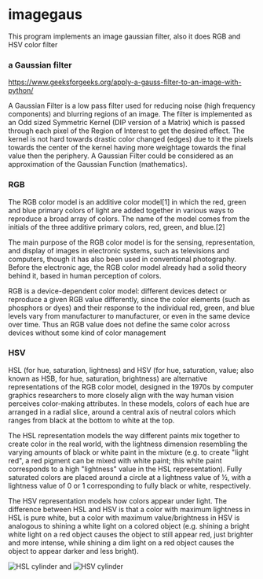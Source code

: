 # imagegaus

This program implements an image gaussian filter, also it does RGB and HSV color filter 

### a Gaussian filter

https://www.geeksforgeeks.org/apply-a-gauss-filter-to-an-image-with-python/

A Gaussian Filter is a low pass filter used for reducing noise (high frequency components) and blurring regions of an image. The filter is implemented as an Odd sized Symmetric Kernel (DIP version of a Matrix) which is passed through each pixel of the Region of Interest to get the desired effect. The kernel is not hard towards drastic color changed (edges) due to it the pixels towards the center of the kernel having more weightage towards the final value then the periphery. A Gaussian Filter could be considered as an approximation of the Gaussian Function (mathematics).

### RGB

The RGB color model is an additive color model[1] in which the red, green and blue primary colors of light are added together in various ways to reproduce a broad array of colors. The name of the model comes from the initials of the three additive primary colors, red, green, and blue.[2]

The main purpose of the RGB color model is for the sensing, representation, and display of images in electronic systems, such as televisions and computers, though it has also been used in conventional photography. Before the electronic age, the RGB color model already had a solid theory behind it, based in human perception of colors.

RGB is a device-dependent color model: different devices detect or reproduce a given RGB value differently, since the color elements (such as phosphors or dyes) and their response to the individual red, green, and blue levels vary from manufacturer to manufacturer, or even in the same device over time. Thus an RGB value does not define the same color across devices without some kind of color management

### HSV

HSL (for hue, saturation, lightness) and HSV (for hue, saturation, value; also known as HSB, for hue, saturation, brightness) are alternative representations of the RGB color model, designed in the 1970s by computer graphics researchers to more closely align with the way human vision perceives color-making attributes. In these models, colors of each hue are arranged in a radial slice, around a central axis of neutral colors which ranges from black at the bottom to white at the top.

The HSL representation models the way different paints mix together to create color in the real world, with the lightness dimension resembling the varying amounts of black or white paint in the mixture (e.g. to create "light red", a red pigment can be mixed with white paint; this white paint corresponds to a high "lightness" value in the HSL representation). Fully saturated colors are placed around a circle at a lightness value of ½, with a lightness value of 0 or 1 corresponding to fully black or white, respectively.

The HSV representation models how colors appear under light. The difference between HSL and HSV is that a color with maximum lightness in HSL is pure white, but a color with maximum value/brightness in HSV is analogous to shining a white light on a colored object (e.g. shining a bright white light on a red object causes the object to still appear red, just brighter and more intense, while shining a dim light on a red object causes the object to appear darker and less bright).

![HSL cylinder](https://en.wikipedia.org/wiki/HSL_and_HSV#/media/File:HSL_color_solid_cylinder_saturation_gray.png) and ![HSV cylinder](https://en.wikipedia.org/wiki/HSL_and_HSV#/media/File:HSV_color_solid_cylinder_saturation_gray.png)
